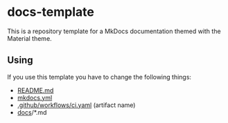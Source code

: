# docs-template

This is a repository template for a MkDocs documentation themed with the Material theme.

## Using

If you use this template you have to change the following things:

* [README.md](README.md)
* [mkdocs.yml](mkdocs.yml)
* [.github/workflows/ci.yaml](.github/workflows/ci.yaml) (artifact name)
* [docs](docs)/*.md
